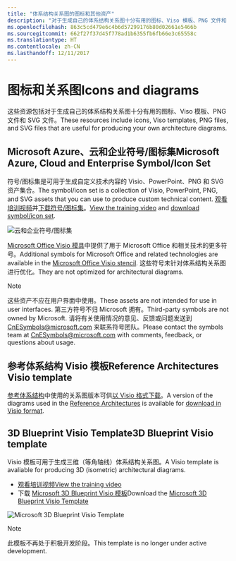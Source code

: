 ```yaml
---
title: "体系结构关系图的图标和其他资产"
description: "对于生成自己的体系结构关系图十分有用的图标、Viso 模板、PNG 文件和 SVG 文件"
ms.openlocfilehash: 863c5cd479e6c4b6d57299176b80d02661e5466b
ms.sourcegitcommit: 662f27f37d45f778ad1b6355fb6fb66e3c65558c
ms.translationtype: HT
ms.contentlocale: zh-CN
ms.lasthandoff: 12/11/2017
---
```

# <a name="icons-and-diagrams"></a><span data-ttu-id="cb812-103">图标和关系图</span><span class="sxs-lookup"><span data-stu-id="cb812-103">Icons and diagrams</span></span>

<span data-ttu-id="cb812-104">这些资源包括对于生成自己的体系结构关系图十分有用的图标、Viso 模板、PNG 文件和 SVG 文件。</span><span class="sxs-lookup"><span data-stu-id="cb812-104">These resources include icons, Viso templates, PNG files, and SVG files that are useful for producing your own architecture diagrams.</span></span>

## <a name="microsoft-azure-cloud-and-enterprise-symbolicon-set"></a><span data-ttu-id="cb812-105">Microsoft Azure、云和企业符号/图标集</span><span class="sxs-lookup"><span data-stu-id="cb812-105">Microsoft Azure, Cloud and Enterprise Symbol/Icon Set</span></span>

<span data-ttu-id="cb812-106">符号/图标集是可用于生成自定义技术内容的 Visio、PowerPoint、PNG 和 SVG 资产集合。</span><span class="sxs-lookup"><span data-stu-id="cb812-106">The symbol/icon set is a collection of Visio, PowerPoint, PNG, and SVG assets that you can use to produce custom technical content.</span></span>
<span data-ttu-id="cb812-107">[观看培训视频](http://aka.ms/CnESymbolsVideo)并[下载符号/图标集](http://aka.ms/CnESymbols)。</span><span class="sxs-lookup"><span data-stu-id="cb812-107">[View the training video](http://aka.ms/CnESymbolsVideo) and [download symbol/icon set](http://aka.ms/CnESymbols).</span></span> 

![云和企业符号/图标集](./_images/CnESymbols.png)

<span data-ttu-id="cb812-109">[Microsoft Office Visio 模具](http://www.microsoft.com/en-us/download/details.aspx?id=35772)中提供了用于 Microsoft Office 和相关技术的更多符号。</span><span class="sxs-lookup"><span data-stu-id="cb812-109">Additional symbols for Microsoft Office and related technologies are available in the [Microsoft Office Visio stencil](http://www.microsoft.com/en-us/download/details.aspx?id=35772).</span></span> <span data-ttu-id="cb812-110">这些符号未针对体系结构关系图进行优化。</span><span class="sxs-lookup"><span data-stu-id="cb812-110">They are not optimized for architectural diagrams.</span></span>   

> [!NOTE]
> <span data-ttu-id="cb812-111">这些资产不应在用户界面中使用。</span><span class="sxs-lookup"><span data-stu-id="cb812-111">These assets are not intended for use in user interfaces.</span></span> <span data-ttu-id="cb812-112">第三方符号不归 Microsoft 拥有。</span><span class="sxs-lookup"><span data-stu-id="cb812-112">Third-party symbols are not owned by Microsoft.</span></span>
> <span data-ttu-id="cb812-113">请将有关使用情况的意见、反馈或问题发送到 [CnESymbols@microsoft.com](mailto:CnESymbols@microsoft.com) 来联系符号团队。</span><span class="sxs-lookup"><span data-stu-id="cb812-113">Please contact the symbols team at [CnESymbols@microsoft.com](mailto:CnESymbols@microsoft.com) with comments, feedback, or questions about usage.</span></span>

## <a name="reference-architectures-visio-template"></a><span data-ttu-id="cb812-114">参考体系结构 Visio 模板</span><span class="sxs-lookup"><span data-stu-id="cb812-114">Reference Architectures Visio template</span></span> 

<span data-ttu-id="cb812-115">[参考体系结构](../reference-architectures/index.md)中使用的关系图版本可供[以 Visio 格式下载](https://aka.ms/arch-diagrams)。</span><span class="sxs-lookup"><span data-stu-id="cb812-115">A version of the diagrams used in the [Reference Architectures](../reference-architectures/index.md) is available for [download in Visio format](https://aka.ms/arch-diagrams).</span></span>

## <a name="3d-blueprint-visio-template"></a><span data-ttu-id="cb812-116">3D Blueprint Visio Template</span><span class="sxs-lookup"><span data-stu-id="cb812-116">3D Blueprint Visio template</span></span>

<span data-ttu-id="cb812-117">Visio 模板可用于生成三维（等角轴线）体系结构关系图。</span><span class="sxs-lookup"><span data-stu-id="cb812-117">A Visio template is avaliable for producing 3D (isometric) architectural diagrams.</span></span>

- [<span data-ttu-id="cb812-118">观看培训视频</span><span class="sxs-lookup"><span data-stu-id="cb812-118">View the training video</span></span>](http://aka.ms/3dBlueprintTemplateVideo) 
- <span data-ttu-id="cb812-119">下载 [Microsoft 3D Blueprint Visio 模板](http://aka.ms/3DBlueprintTemplate)</span><span class="sxs-lookup"><span data-stu-id="cb812-119">Download the [Microsoft 3D Blueprint Visio Template](http://aka.ms/3DBlueprintTemplate)</span></span>

![Microsoft 3D Blueprint Visio Template](./_images/3DBlueprintVisioTemplate.png)

> [!NOTE]
> <span data-ttu-id="cb812-121">此模板不再处于积极开发阶段。</span><span class="sxs-lookup"><span data-stu-id="cb812-121">This template is no longer under active development.</span></span>
